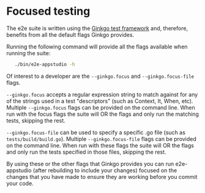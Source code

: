 # Focused testing

The e2e suite is written using the [Ginkgo test framework](https://onsi.github.io/ginkgo/) and, therefore, benefits from all the default flags Ginkgo provides.

Running the following command will provide all the flags available when running the suite:

   ```bash
      ./bin/e2e-appstudio -h
   ```

Of interest to a developer are the `--ginkgo.focus` and `--ginkgo.focus-file` flags.

`--ginkgo.focus` accepts a regular expression string to match against for any of the strings used in a test "descriptors" (such as Context, It, When, etc). Multiple `--ginkgo.focus` flags can be provided on the command line. When run with the focus flags the suite will OR the flags and only run the matching tests, skipping the rest.

`--ginkgo.focus-file` can be used to specify a specific .go file (such as `tests/build/build.go`). Multiple `--ginkgo.focus-file` flags can be provided on the command line. When run with these flags the suite will OR the flags and only run the tests specified in those files, skipping the rest.

By using these or the other flags that Ginkgo provides you can run e2e-appstudio (after rebuilding to include your changes) focused on the changes that you have made to ensure they are working before you commit your code.